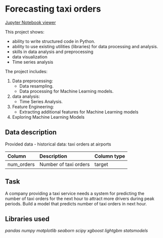 # Forecasting taxi orders

[Jupyter Notebook viewer](https://nbviewer.jupyter.org/github/abatomunkuev/Yandex_Practicum_DS_EN/blob/main/taxi_orders/taxi_orders.ipynb)

This project shows: 
- ability to write structured code in Python. 
- ability to use existing utilities (libraries) for data processing and analysis.
- skills in data analysis and preprocessing
- data visualization
- Time series analysis

The project includes:
1. Data preprocessing:
    - Data resampling.
    - Data processing for Machine Learning models.
2. data analysis:
    - Time Series Analysis.
3. Feature Engineering:
    - Extracting additional features for Machine Learning models
4. Exploring Machine Learning Models 


## Data description

Provided data - historical data: taxi orders at airports

|Column           |Description          |Column type
 |:---------------|:------------------------|:-------------|
 |num_orders    | Number of taxi orders|target  |

## Task

A company providing a taxi service needs a system for predicting the number of taxi orders for the next hour to attract more drivers during peak periods. Build a model that predicts number of taxi orders in next hour.


## Libraries used
*pandas*
*numpy*
*matplotlib*
*seaborn*
*scipy*
*xgboost*
*lightgbm*
*statsmodels*
